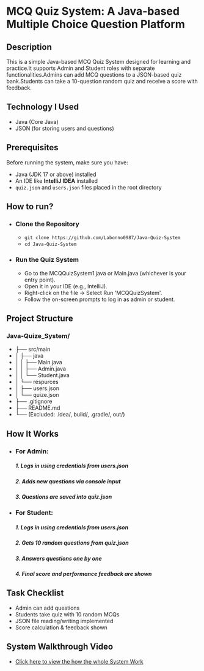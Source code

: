 # MCQ Quiz System: A Java-based Multiple Choice Question Platform
## Description
This is a simple Java-based MCQ Quiz System designed for learning and practice.It supports Admin and Student roles with separate functionalities.Admins can add MCQ questions to a JSON-based quiz bank.Students can take a 10-question random quiz and receive a score with feedback.

## Technology I Used
- Java (Core Java)
- JSON (for storing users and questions)

## Prerequisites
Before running the system, make sure you have:
- Java (JDK 17 or above) installed
- An IDE like **IntelliJ IDEA** installed
- `quiz.json` and `users.json` files placed in the root directory
  
## How to run?
- ### Clone the Repository
     - ```git clone https://github.com/Labonno0987/Java-Quiz-System```
     - ```cd Java-Quiz-System ```
       
- ### Run the Quiz System
   - Go to the MCQQuizSystem1.java or Main.java (whichever is your entry point).
   - Open it in your IDE (e.g., IntelliJ).
   - Right-click on the file → Select Run 'MCQQuizSystem'.
   - Follow the on-screen prompts to log in as admin or student.
  
## Project Structure
 ### Java-Quize_System/
- ├── src/main
- │   ├── java
- │   │    ├── Main.java
- │   │    ├── Admin.java
- │   │    └── Student.java
- │   └── respurces
- │       ├── users.json
- │       └── quize.json
- ├── .gitignore
- ├── README.md
- └── (Excluded: .idea/, build/, .gradle/, out/)

##  How It Works
- ### For Admin:
     ##### 1. Logs in using credentials from users.json
     ##### 2. Adds new questions via console input
     ##### 3. Questions are saved into quiz.json
- ### For Student:
     ##### 1. Logs in using credentials from users.json
     ##### 2. Gets 10 random questions from quiz.json
     ##### 3. Answers questions one by one
     ##### 4. Final score and performance feedback are shown
   
## Task Checklist
- Admin can add questions
-  Students take quiz with 10 random MCQs
-  JSON file reading/writing implemented
-  Score calculation & feedback shown


## System Walkthrough Video
- [Click here to view the how the whole System Work](https://drive.google.com/file/d/18yobR3k2zsqb5r_eqIoflIZtVrK6FiDl/view?usp=sharing)  




